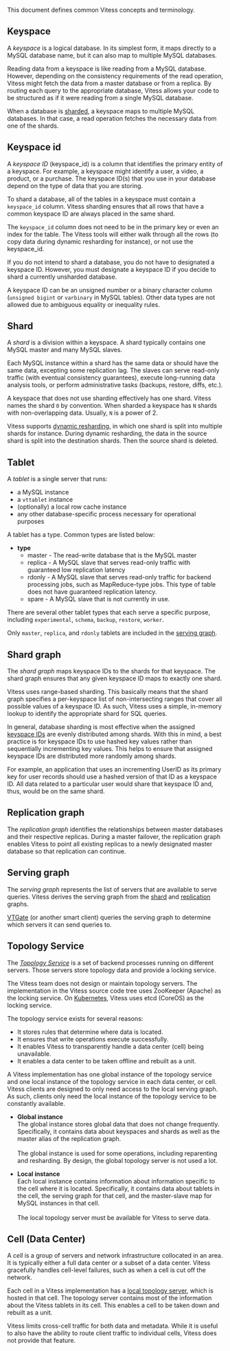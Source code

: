 This document defines common Vitess concepts and terminology.

## Keyspace

A *keyspace* is a logical database. In its simplest form, it maps directly
to a MySQL database name, but it can also map to multiple MySQL databases.

Reading data from a keyspace is like reading from a MySQL database. However,
depending on the consistency requirements of the read operation, Vitess
might fetch the data from a master database or from a replica. By routing
each query to the appropriate database, Vitess allows your code to be
structured as if it were reading from a single MySQL database.

When a database is
[sharded](http://en.wikipedia.org/wiki/Shard_(database_architecture)),
a keyspace maps to multiple MySQL databases. In that case, a read operation
fetches the necessary data from one of the shards.

## Keyspace id
A *keyspace ID* (keyspace_id) is a column that identifies the primary entity
of a keyspace. For example, a keyspace might identify a user, a video, a
product, or a purchase. The keyspace ID(s) that you use in your database
depend on the type of data that you are storing.

To shard a database, all of the tables in a keyspace must contain a
<code>keyspace_id</code> column. Vitess sharding ensures that all rows that have
a common keyspace ID are always placed in the same shard.

The <code>keyspace_id</code> column does not need to be in the primary key or even an index
for the table. The Vitess tools will either walk through all the rows (to copy
data during dynamic resharding for instance), or not use the keyspace_id.

If you do not intend to shard a database, you do not have to designated a
keyspace ID. However, you must designate a keyspace ID if you decide to
shard a currently unsharded database.

A keyspace ID can be an unsigned number or a binary character column
(<code>unsigned bigint</code> or <code>varbinary</code> in MySQL tables).
Other data types are not allowed due to ambiguous equality or inequality rules.

<div style="display:none">
TODO: keyspace ID rules must be solidified once VTGate features are finalized.
</div>

## Shard

A *shard* is a division within a keyspace. A shard typically contains one MySQL master and many MySQL slaves. 

Each MySQL instance within a shard has the same data or should have the same data, excepting some replication lag. The slaves can serve read-only traffic (with eventual consistency guarantees), execute long-running data analysis tools, or perform administrative tasks (backups, restore, diffs, etc.).

A keyspace that does not use sharding effectively has one shard. Vitess names the shard <code>0</code> by convention. When sharded a keyspace has <code>N</code> shards with non-overlapping data. Usually, <code>N</code> is a power of 2.

Vitess supports [dynamic resharding](http://vitess.io/user-guide/sharding.html#resharding), in which one shard is split into multiple shards for instance. During dynamic resharding, the data in the source shard is split into the destination shards. Then the source shard is deleted.

## Tablet

A *tablet* is a single server that runs:

* a MySQL instance
* a <code>vttablet</code> instance
* (optionally) a local row cache instance
* any other database-specific process necessary for operational purposes

A tablet has a type. Common types are listed below:

* **type**
  * master - The read-write database that is the MySQL master
  * replica - A MySQL slave that serves read-only traffic with guaranteed low replication latency
  * rdonly - A MySQL slave that serves read-only traffic for backend processing jobs, such as MapReduce-type jobs. This type of table does not have guaranteed replication latency.
  * spare - A MySQL slave that is not currently in use.

There are several other tablet types that each serve a specific purpose, including <code>experimental</code>, <code>schema</code>, <code>backup</code>, <code>restore</code>, <code>worker</code>.

Only <code>master</code>, <code>replica</code>, and <code>rdonly</code> tablets are included in the [serving graph](#serving-graph).

<div style="display:none">
TODO: Add pointer to complete list of types and explain how to update type?
</div>

## Shard graph

The *shard graph* maps keyspace IDs to the shards for that keyspace. The shard graph ensures that any given keyspace ID maps to exactly one shard.

Vitess uses range-based sharding. This basically means that the shard graph specifies a per-keyspace list of non-intersecting ranges that cover all possible values of a keyspace ID. As such, Vitess uses a simple, in-memory lookup to identify the appropriate shard for SQL queries.

In general, database sharding is most effective when the assigned [keyspace IDs](#keyspace-id) are evenly distributed among shards. With this in mind, a best practice is for keyspace IDs to use hashed key values rather than sequentially incrementing key values. This helps to ensure that assigned keyspace IDs are distributed more randomly among shards.

For example, an application that uses an incrementing UserID as its primary key for user records should use a hashed version of that ID as a keyspace ID. All data related to a particular user would share that keyspace ID and, thus, would be on the same shard.

## Replication graph

The *replication graph* identifies the relationships between master
databases and their respective replicas. During a master failover,
the replication graph enables Vitess to point all existing replicas
to a newly designated master database so that replication can continue.

## Serving graph

The *serving graph* represents the list of servers that are available
to serve queries. Vitess derives the serving graph from the
[shard](#shard-graph) and [replication](#replication-graph) graphs.

[VTGate](/overview/#vtgate) (or another smart client) queries the
serving graph to determine which servers it can send queries to.

## Topology Service

The *[Topology Service](https://github.com/youtube/vitess/blob/master/doc/TopologyService.md)* is a set of backend processes running on different servers. Those servers store topology data and provide a locking service.

The Vitess team does not design or maintain topology servers. The implementation in the Vitess source code tree uses ZooKeeper (Apache) as the locking service. On [Kubernetes](/getting-started/), Vitess uses etcd (CoreOS) as the locking service.

The topology service exists for several reasons:

* It stores rules that determine where data is located.
* It ensures that write operations execute successfully.
* It enables Vitess to transparently handle a data center (cell) being unavailable.
* It enables a data center to be taken offline and rebuilt as a unit.

A Vitess implementation has one global instance of the topology service and one local instance of the topology service in each data center, or cell. Vitess clients are designed to only need access to the local serving graph. As such, clients only need the local instance of the topology service to be constantly available.

* **Global instance**<br>
  The global instance stores global data that does not change frequently. Specifically, it contains data about keyspaces and shards as well as the master alias of the replication graph.<br><br>
  The global instance is used for some operations, including reparenting and resharding. By design, the global topology server is not used a lot.

* **Local instance**<br>
  Each local instance contains information about information specific to the cell where it is located. Specifically, it contains data about tablets in the cell, the serving graph for that cell, and the master-slave map for MySQL instances in that cell.<br><br>
  The local topology server must be available for Vitess to serve data.

<div style="display:none">
  To ensure reliability, the topology service has multiple server processes running on different servers. Those servers elect a master and perform chorum writes. In ZooKeeper, for a write to succeed, more than half of the servers must acknowledge it. Thus, a typical ZooKeeper configuration consists of either three or five servers, where two (out of three) or three (out of five) servers must agree for a write operation to succeed.
The instance is the set of servers providing topology services. So, in a Vitess implementation using ZooKeeper, the global and local instances likely consist of three or five servers apiece.
  To be reliable, the global instance needs to have server processes spread across all regions and cells. Read-only replicas of the global instance can be maintained in each data center (cell).
</div>

## Cell (Data Center)

A *cell* is a group of servers and network infrastructure collocated in an area. It is typically either a full data center or a subset of a data center. Vitess gracefully handles cell-level failures, such as when a cell is cut off the network.

Each cell in a Vitess implementation has a [local topology server](#topology-service), which is hosted in that cell. The topology server contains most of the information about the Vitess tablets in its cell. This enables a cell to be taken down and rebuilt as a unit.

Vitess limits cross-cell traffic for both data and metadata. While it is useful to also have the ability to route client traffic to individual cells, Vitess does not provide that feature.
